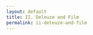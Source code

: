 ```yaml
---
layout: default
title: II. Deleuze and Film
permalink: ii-deleuze-and-film
---
```

<!-- Add an essay or interpretive material below this line,
using HTML or markdown.  Do not modify this file above this line -->
